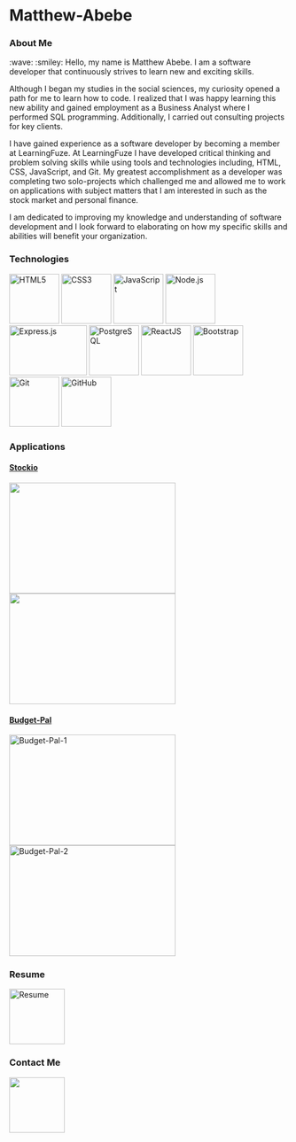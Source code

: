 # Matthew-Abebe

<h3>About Me</h3>
<p>:wave:	:smiley: Hello, my name is Matthew Abebe. I am a software developer that continuously strives to learn new and exciting skills.

Although I began my studies in the social sciences, my curiosity opened a path for me to learn how to code. I realized that I was happy learning this new ability and gained employment as a Business Analyst where I performed SQL programming. Additionally, I carried out consulting projects for key clients.

I have gained experience as a software developer by becoming a member at LearningFuze. At LearningFuze I have developed critical thinking and problem solving skills while using tools and technologies including, HTML, CSS, JavaScript, and Git. My greatest accomplishment as a developer was completing two solo-projects which challenged me and allowed me to work on applications with subject matters that I am interested in such as the stock market and personal finance. 
  
I am dedicated to improving my knowledge and understanding of software development and I look forward to elaborating on how my specific skills and abilities will benefit your organization.</p>

<h3>Technologies</h3>
<p float="left">
<img alt="HTML5" src="https://upload.wikimedia.org/wikipedia/commons/thumb/6/61/HTML5_logo_and_wordmark.svg/512px-HTML5_logo_and_wordmark.svg.png" width="90" height="90" />
<img alt="CSS3" src="https://upload.wikimedia.org/wikipedia/commons/d/d5/CSS3_logo_and_wordmark.svg" width="90" height="90" />
<img alt="JavaScript" src="https://upload.wikimedia.org/wikipedia/commons/thumb/9/99/Unofficial_JavaScript_logo_2.svg/480px-Unofficial_JavaScript_logo_2.svg.png" width="90" height="90" />
<img alt="Node.js" src="https://cdn.iconscout.com/icon/free/png-512/node-js-1-1174935.png" width="90" height="90" />
<img alt="Express.js" src="https://camo.githubusercontent.com/19012171c9664630527c09ac9045b05b50cd03088d6ed8a9664d6e1fa4aeb89c/68747470733a2f2f616d616e646565706d697474616c2e67616c6c65727963646e2e76736173736574732e696f2f657874656e73696f6e732f616d616e646565706d697474616c2f657870726573736a732f322e302e302f313530393838313239333837322f4d6963726f736f66742e56697375616c53747564696f2e53657276696365732e49636f6e732e44656661756c74" width="140" height="90" />
<img alt="PostgreSQL" src="https://upload.wikimedia.org/wikipedia/commons/thumb/2/29/Postgresql_elephant.svg/1200px-Postgresql_elephant.svg.png" width="90" height="90" />
<img alt="ReactJS" src="https://cdn4.iconfinder.com/data/icons/logos-3/600/React.js_logo-512.png" width="90" height="90" />
<img alt="Bootstrap" src="https://cdn.worldvectorlogo.com/logos/bootstrap-4.svg" width="90" height="90" />
<img alt="Git" src="https://git-scm.com/images/logos/downloads/Git-Icon-1788C.png" width="90" height="90" />
<img alt="GitHub" src="https://github.githubassets.com/images/modules/logos_page/GitHub-Mark.png" width="90" height="90" />
</p>

<h3>Applications</h3>

<a href="https://matthew-abebe.github.io/Stockio/"><h4>Stockio</h4></a>

<p>
<img src="https://user-images.githubusercontent.com/44979851/127434571-d86d3d71-9d6e-4016-8c70-473eb9fe87bf.png" width="300" height="200"></img>
<img src="https://user-images.githubusercontent.com/44979851/127434648-2bfb5f31-ff89-4211-b386-ca555d59d613.png" width="300" height="200"></img>
</p>

<a href="https://budget-pal-app.herokuapp.com"><h4>Budget-Pal</h4></a>

<p>
<img alt="Budget-Pal-1" src="https://user-images.githubusercontent.com/44979851/127435293-8289eb3a-531b-4d26-a9d3-618d062bc309.png" width="300" height="200"></img>
<img alt="Budget-Pal-2" src="https://user-images.githubusercontent.com/44979851/127435533-4fff83da-542c-4b73-aa27-47cd225d5eba.png" width="300" height="200"></img>
</p>

<h3>Resume</h3>
<p>
  <a href="https://github.com/Matthew-Abebe/matthewabebe/blob/main/Matthew%20Abebe%20Resume.pdf"><img alt="Resume" src="https://www.conovercompany.com/wp-content/uploads/2019/06/wr-resumes-logo.png" width="100" height="100"></img></a>
</p>

<h3>Contact Me</h3>
<p>
  <a href="https://www.linkedin.com/in/mtabebe/"><img src="https://www.fpsa.org/wp-content/uploads/linkedin-logo-copy.png" width="100" height="100"></img></a>
</p>
